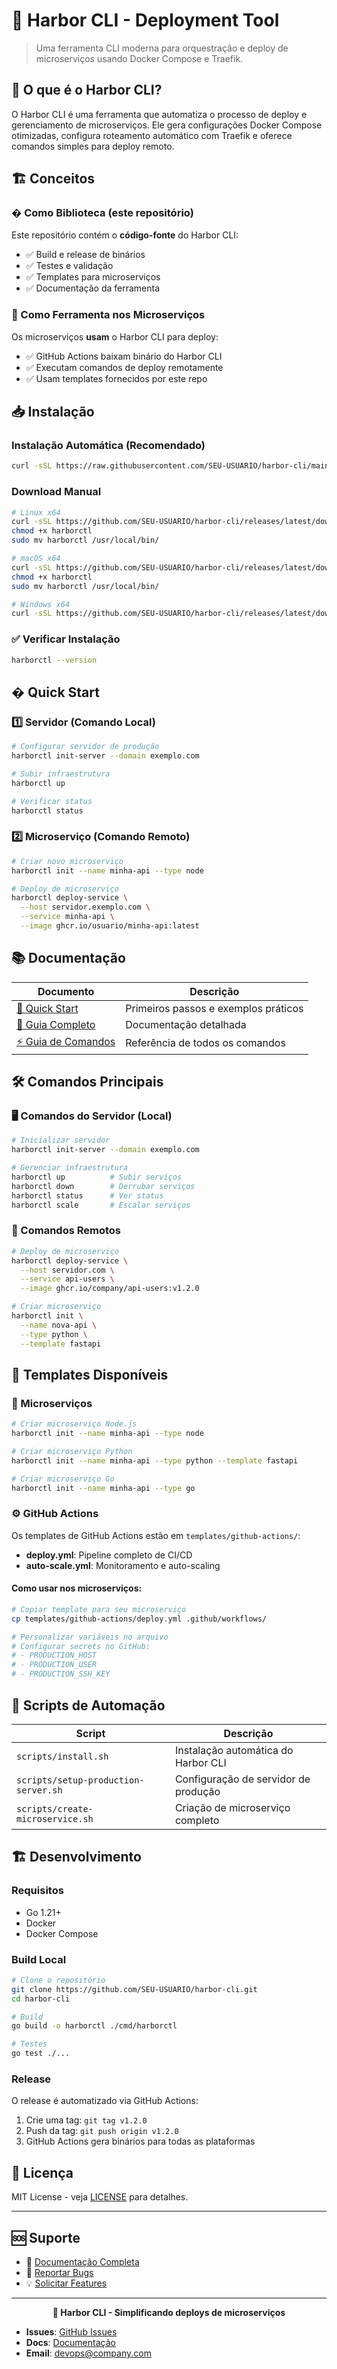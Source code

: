 # 🚢 Harbor CLI - Deployment Tool

> Uma ferramenta CLI moderna para orquestração e deploy de microserviços usando Docker Compose e Traefik.

## 🎯 O que é o Harbor CLI?

O Harbor CLI é uma ferramenta que automatiza o processo de deploy e gerenciamento de microserviços. Ele gera configurações Docker Compose otimizadas, configura roteamento automático com Traefik e oferece comandos simples para deploy remoto.

## 🏗️ Conceitos

### � Como Biblioteca (este repositório)
Este repositório contém o **código-fonte** do Harbor CLI:
- ✅ Build e release de binários
- ✅ Testes e validação
- ✅ Templates para microserviços
- ✅ Documentação da ferramenta

### 🚀 Como Ferramenta nos Microserviços
Os microserviços **usam** o Harbor CLI para deploy:
- ✅ GitHub Actions baixam binário do Harbor CLI
- ✅ Executam comandos de deploy remotamente
- ✅ Usam templates fornecidos por este repo

## 📥 Instalação

### Instalação Automática (Recomendado)
```bash
curl -sSL https://raw.githubusercontent.com/SEU-USUARIO/harbor-cli/main/scripts/install.sh | bash
```

### Download Manual
```bash
# Linux x64
curl -sSL https://github.com/SEU-USUARIO/harbor-cli/releases/latest/download/harborctl-linux-amd64 -o harborctl
chmod +x harborctl
sudo mv harborctl /usr/local/bin/

# macOS x64
curl -sSL https://github.com/SEU-USUARIO/harbor-cli/releases/latest/download/harborctl-darwin-amd64 -o harborctl
chmod +x harborctl
sudo mv harborctl /usr/local/bin/

# Windows x64
curl -sSL https://github.com/SEU-USUARIO/harbor-cli/releases/latest/download/harborctl-windows-amd64.exe -o harborctl.exe
```

### ✅ Verificar Instalação
```bash
harborctl --version
```

## � Quick Start

### 1️⃣ Servidor (Comando Local)
```bash
# Configurar servidor de produção
harborctl init-server --domain exemplo.com

# Subir infraestrutura
harborctl up

# Verificar status
harborctl status
```

### 2️⃣ Microserviço (Comando Remoto)
```bash
# Criar novo microserviço
harborctl init --name minha-api --type node

# Deploy de microserviço
harborctl deploy-service \
  --host servidor.exemplo.com \
  --service minha-api \
  --image ghcr.io/usuario/minha-api:latest
```

## 📚 Documentação

| Documento | Descrição |
|-----------|-----------|
| [📖 Quick Start](docs/QUICK_START.md) | Primeiros passos e exemplos práticos |
| [📘 Guia Completo](docs/GUIDE.md) | Documentação detalhada |
| [⚡ Guia de Comandos](docs/COMMAND_GUIDE.md) | Referência de todos os comandos |

## 🛠️ Comandos Principais

### 🖥️ Comandos do Servidor (Local)
```bash
# Inicializar servidor
harborctl init-server --domain exemplo.com

# Gerenciar infraestrutura
harborctl up          # Subir serviços
harborctl down        # Derrubar serviços
harborctl status      # Ver status
harborctl scale       # Escalar serviços
```

### 🚀 Comandos Remotos
```bash
# Deploy de microserviço
harborctl deploy-service \
  --host servidor.com \
  --service api-users \
  --image ghcr.io/company/api-users:v1.2.0

# Criar microserviço
harborctl init \
  --name nova-api \
  --type python \
  --template fastapi
```

## 🎨 Templates Disponíveis

### 📁 Microserviços
```bash
# Criar microserviço Node.js
harborctl init --name minha-api --type node

# Criar microserviço Python
harborctl init --name minha-api --type python --template fastapi

# Criar microserviço Go
harborctl init --name minha-api --type go
```

### ⚙️ GitHub Actions
Os templates de GitHub Actions estão em `templates/github-actions/`:

- **deploy.yml**: Pipeline completo de CI/CD
- **auto-scale.yml**: Monitoramento e auto-scaling

#### Como usar nos microserviços:
```bash
# Copiar template para seu microserviço
cp templates/github-actions/deploy.yml .github/workflows/

# Personalizar variáveis no arquivo
# Configurar secrets no GitHub:
# - PRODUCTION_HOST
# - PRODUCTION_USER  
# - PRODUCTION_SSH_KEY
```

## 🔧 Scripts de Automação

| Script | Descrição |
|--------|-----------|
| `scripts/install.sh` | Instalação automática do Harbor CLI |
| `scripts/setup-production-server.sh` | Configuração de servidor de produção |
| `scripts/create-microservice.sh` | Criação de microserviço completo |

## 🏗️ Desenvolvimento

### Requisitos
- Go 1.21+
- Docker
- Docker Compose

### Build Local
```bash
# Clone o repositório
git clone https://github.com/SEU-USUARIO/harbor-cli.git
cd harbor-cli

# Build
go build -o harborctl ./cmd/harborctl

# Testes
go test ./...
```

### Release
O release é automatizado via GitHub Actions:
1. Crie uma tag: `git tag v1.2.0`
2. Push da tag: `git push origin v1.2.0`
3. GitHub Actions gera binários para todas as plataformas

## 📄 Licença

MIT License - veja [LICENSE](LICENSE) para detalhes.

---

## 🆘 Suporte

- 📖 [Documentação Completa](docs/)
- 🐛 [Reportar Bugs](https://github.com/SEU-USUARIO/harbor-cli/issues)
- 💡 [Solicitar Features](https://github.com/SEU-USUARIO/harbor-cli/issues/new)

---

<div align="center">
  <strong>🚢 Harbor CLI - Simplificando deploys de microserviços</strong>
</div>

- **Issues**: [GitHub Issues](https://github.com/company/harborctlr/issues)
- **Docs**: [Documentação](docs/)
- **Email**: devops@company.com
